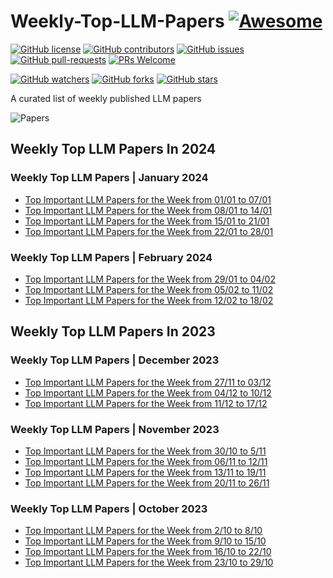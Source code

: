 # Weekly-Top-LLM-Papers  [![Awesome](https://awesome.re/badge.svg)](https://awesome.re)

[![GitHub license](https://img.shields.io/github/license/youssefHosni/Weekly-Top-LLM-Papers.svg)](https://github.com/youssefHosni/Weekly-Top-LLM-Papers/blob/master/LICENSE)
[![GitHub contributors](https://img.shields.io/github/contributors/youssefHosni/Weekly-Top-LLM-Papers.svg)](https://GitHub.com/youssefHosni/Weekly-Top-LLM-Papers/graphs/contributors/)
[![GitHub issues](https://img.shields.io/github/issues/youssefHosni/Weekly-Top-LLM-Papers.svg)](https://GitHub.com/youssefHosni/Weekly-Top-LLM-Papers/issues/)
[![GitHub pull-requests](https://img.shields.io/github/issues-pr/youssefHosni/Weekly-Top-LLM-Papers.svg)](https://GitHub.com/youssefHosni/Weekly-Top-LLM-Papers/pulls/)
[![PRs Welcome](https://img.shields.io/badge/PRs-welcome-brightgreen.svg?style=flat-square)](http://makeapullrequest.com)

[![GitHub watchers](https://img.shields.io/github/watchers/youssefHosni/Weekly-Awsome-LLM-Papers.svg?style=social&label=Watch)](https://GitHub.com/youssefHosni/Weekly-Awsome-LLM-Papers/watchers/)
[![GitHub forks](https://img.shields.io/github/forks/youssefHosni/Weekly-Awsome-LLM-Papers.svg?style=social&label=Fork)](https://GitHub.com/youssefHosni/Weekly-Awsome-LLM-Papers/network/)
[![GitHub stars](https://img.shields.io/github/stars/youssefHosni/Weekly-Awsome-LLM-Papers.svg?style=social&label=Star)](https://GitHub.com/youssefHosni/Weekly-Awsome-LLM-Papers/stargazers/)

A curated list of weekly published LLM papers 

![Papers](https://github.com/youssefHosni/Weekly-Awsome-LLM-Papers/assets/72076328/3145f37c-d069-4d1e-b76b-e27f9159e008)


## Weekly Top LLM Papers In 2024 ## 
### Weekly Top LLM Papers | January 2024 ###
* [Top Important LLM Papers for the Week from 01/01 to 07/01](https://yousefhosni.medium.com/top-important-llm-papers-for-the-week-from-01-01-to-07-01-4e3be08ac69b?sk=e6ec0d6cafd26df5c62956af4b19d56b)
* [Top Important LLM Papers for the Week from 08/01 to 14/01](https://medium.com/towards-artificial-intelligence/top-important-llm-papers-for-the-week-from-08-01-to-14-01-a88919c0e392?sk=6aff2f938aa9e9dfefdd342d90cb4cce)
* [Top Important LLM Papers for the Week from 15/01 to 21/01](https://pub.towardsai.net/top-important-computer-vision-papers-for-the-week-from-15-01-to-21-01-251fb0654d2f?sk=0c132cd77f7a3b893bb75712bc15abc3)
* [Top Important LLM Papers for the Week from 22/01 to 28/01](https://medium.com/@yousefhosni/top-important-llm-papers-for-the-week-from-22-01-to-28-01-fb05603c1100?sk=f50bf246ead76794ae91cfb1762fc663)

### Weekly Top LLM Papers | February 2024 ###
* [Top Important LLM Papers for the Week from 29/01 to 04/02](https://yousefhosni.medium.com/top-important-llm-papers-for-the-week-from-29-01-to-04-02-503f878619dc?sk=4c9f4fdafabd4dbdf20ac322e3be9ce5)
* [Top Important LLM Papers for the Week from 05/02 to 11/02](https://medium.com/gitconnected/top-important-llm-papers-for-the-week-from-05-02-to-11-02-f200c6095c9e?sk=1c7e2a79c6868f6be967fe11e6ce7390)
* [Top Important LLM Papers for the Week from 12/02 to 18/02](https://medium.com/towards-artificial-intelligence/top-important-llm-papers-for-the-week-from-12-02-to-18-02-9d97c9c3efb5?sk=5fd9987d4f0eebe47f5562c1a7682867)
  
## Weekly Top LLM Papers In 2023 ## 

### Weekly Top LLM Papers | December 2023 ###
* [Top Important LLM Papers for the Week from 27/11 to 03/12](https://pub.towardsai.net/top-important-llm-papers-for-the-week-from-27-11-to-03-12-31f445d3efce?sk=f729b2ea9ccb3cbca6c08fab45fed358)
* [Top Important LLM Papers for the Week from 04/12 to 10/12](https://medium.com/towards-artificial-intelligence/top-important-llm-papers-for-the-week-from-04-12-to-10-12-8e7e72f85fb5?sk=0da267bcc0a0df4a278e97dd44b934ec)
* [Top Important LLM Papers for the Week from 11/12 to 17/12](https://medium.com/towards-artificial-intelligence/top-important-llm-papers-for-the-week-from-18-12-to-24-12-f804ea672b0e?sk=4b90240a5bacbb558bed5838145970dc)

### Weekly Top LLM Papers | November 2023 ###
* [Top Important LLM Papers for the Week from 30/10 to 5/11](https://pub.towardsai.net/top-important-llm-papers-for-the-week-from-30-10-to-5-11-e0af10a8b7fe?sk=03724f65d62457ce7a0fa57172988c32)
* [Top Important LLM Papers for the Week from 06/11 to 12/11](https://pub.towardsai.net/top-important-llm-papers-for-the-week-from-06-11-to-12-11-f9968bd8edbf?sk=db55eee1288ff1fc52ebbf0a9e0c989b)
* [Top Important LLM Papers for the Week from 13/11 to 19/11](https://pub.towardsai.net/top-important-llm-papers-for-the-week-from-13-11-to-19-11-15656b84d596?sk=10ddd2e0a95d97fdd9db94fe944931d0)
* [Top Important LLM Papers for the Week from 20/11 to 26/11](https://medium.com/towards-artificial-intelligence/top-important-llm-papers-for-the-week-from-20-11-to-26-11-15c07125e198?sk=fa5be3e825f1bd83f3710bcf17edd7c5)

### Weekly Top LLM Papers | October 2023 ###
* [Top Important LLM Papers for the Week from 2/10 to 8/10](https://pub.towardsai.net/top-important-llm-papers-for-the-week-from-2-10-to-8-10-123d0a4ee95e?sk=b4d9cb352c77b32874951b7817bd2f60)
* [Top Important LLM Papers for the Week from 9/10 to 15/10](https://pub.towardsai.net/top-important-llm-papers-for-the-week-from-9-10-to-15-10-5f995aa6043c?sk=2899df563da5e4dce439dccd825a1b31)
* [Top Important LLM Papers for the Week from 16/10 to 22/10](https://pub.towardsai.net/top-important-llm-papers-for-the-week-from-16-10-to-22-10-229705acae3c?sk=70da3e865061a4239dea6a07ff8727d0)
* [Top Important LLM Papers for the Week from 23/10 to 29/10](https://pub.towardsai.net/top-important-llm-papers-for-the-week-from-23-10-to-29-10-294859da8325?sk=e8210ab687c8e14d359c2b37ef9898ad)
